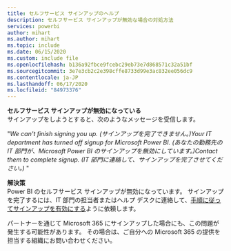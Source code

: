 ```yaml
---
title: セルフサービス サインアップのヘルプ
description: セルフサービス サインアップが無効な場合の対処方法
services: powerbi
author: mihart
ms.author: mihart
ms.topic: include
ms.date: 06/15/2020
ms.custom: include file
ms.openlocfilehash: b136a92fbce9fcebc29eb73e7d868571c32a51bf
ms.sourcegitcommit: 3e7e3cb2c2e398cffe8733d99e3ac832ee056dc9
ms.contentlocale: ja-JP
ms.lasthandoff: 06/17/2020
ms.locfileid: "84973376"
---
```

**セルフサービス サインアップが無効になっている**    
サインアップをしようとすると、次のようなメッセージを受信します。 

"*We can't finish signing you up. (サインアップを完了できません。)Your IT department has turned off signup for Microsoft Power BI. (あなたの勤務先の IT 部門が、Microsoft Power BI のサインアップを無効にしています。)Contact them to complete signup. (IT 部門に連絡して、サインアップを完了させてください。)* " 

**解決策**    
Power BI のセルフサービス サインアップが無効になっています。 サインアップを完了するには、IT 部門の担当者またはヘルプ デスクに連絡して、[手順に従ってサインアップを有効にする](../admin/service-admin-disable-self-service.md)ように依頼します。 

パートナーを通じて Microsoft 365 にサインアップした場合にも、この問題が発生する可能性があります。 その場合は、ご自分への Microsoft 365 の提供を担当する組織にお問い合わせください。 